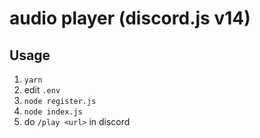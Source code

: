 # audio player (discord.js v14)

## Usage

1. `yarn`
2. edit `.env`
3. `node register.js`
4. `node index.js`
5. do `/play <url>` in discord
